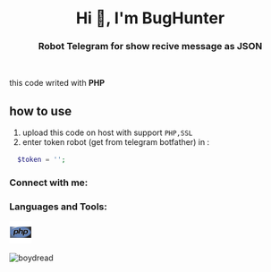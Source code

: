 <h1 align="center">Hi 👋, I'm BugHunter</h1>
<h3 align="center">Robot Telegram for show recive message as JSON</h3>


<p align="left"> <a href="https://twitter.com/" target="blank"><img src="https://img.shields.io/twitter/follow/?logo=twitter&style=for-the-badge" alt="" /></a> </p>

this code writed with **PHP**

## how to use
1. upload this code on host with support `PHP,SSL`
2. enter token robot (get from telegram botfather) in :
  ```php
  	$token = '';
  ```

<h3 align="left">Connect with me:</h3>
<p align="left">
</p>

<h3 align="left">Languages and Tools:</h3>
<p align="left"> <a href="https://www.php.net" target="_blank" rel="noreferrer"> <img src="https://raw.githubusercontent.com/devicons/devicon/master/icons/php/php-original.svg" alt="php" width="40" height="40"/> </a> </p>
<p align="left"> <img src="https://komarev.com/ghpvc/?username=boydread&label=Profile%20views&color=0e75b6&style=flat" alt="boydread" /> </p>

